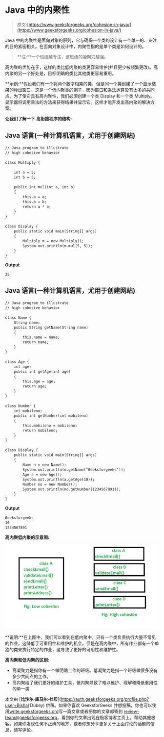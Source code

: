 # Java 中的内聚性

> 原文:[https://www.geeksforgeeks.org/cohesion-in-java/](https://www.geeksforgeeks.org/cohesion-in-java/)

Java 中的内聚性是面向对象的原则，它与确保一个类的设计有一个单一的、专注的目的紧密相关。在面向对象设计中，内聚性指的是单个类是如何设计的。

> **注:**一个班级越专注，该班级的凝聚力越强。

高内聚的优势在于，这样的类比低内聚的类更容易维护(并且更少被频繁更改)。高内聚的另一个好处是，目标明确的类比其他类更容易重用。

**示例:**假设我们有一个将两个数字相乘的类，但是同一个类创建了一个显示结果的弹出窗口。这是一个低内聚类的例子，因为窗口和乘法运算没有太多的共同点。为了使它具有高内聚性，我们必须创建一个类 Display 和一个类 Multiply。显示器将调用乘法的方法来获得结果并显示它。这样才能开发出高内聚的解决方案。

**让我们了解一下** **高衔接程序的结构:**

## Java 语言(一种计算机语言，尤用于创建网站)

```
// Java program to illustrate
// high cohesive behavior

class Multiply {

    int a = 5;
    int b = 5;

    public int mul(int a, int b)
    {
        this.a = a;
        this.b = b;
        return a * b;
    }
}

class Display {
    public static void main(String[] args)
    {
        Multiply m = new Multiply();
        System.out.println(m.mul(5, 5));
    }
}
```

**Output**

```
25
```

## Java 语言(一种计算机语言，尤用于创建网站)

```
// Java program to illustrate
// high cohesive behavior

class Name {
    String name;
    public String getName(String name)
    {
        this.name = name;
        return name;
    }
}

class Age {
    int age;
    public int getAge(int age)
    {
        this.age = age;
        return age;
    }
}

class Number {
    int mobileno;
    public int getNumber(int mobileno)
    {
        this.mobileno = mobileno;
        return mobileno;
    }
}

class Display {
    public static void main(String[] args)
    {
        Name n = new Name();
        System.out.println(n.getName("Geeksforgeeks"));
        Age a = new Age();
        System.out.println(a.getAge(10));
        Number no = new Number();
        System.out.println(no.getNumber(1234567891));
    }
}
```

**Output**

```
Geeksforgeeks
10
1234567891
```

**高内聚低内聚的示意图:**

![Cohesion in Java](img/c9a735f32f4e7d0a17284ee388b8fc8b.png)

**说明:**在上图中，我们可以看到在低内聚中，只有一个类负责执行大量不常见的作业，这降低了可重用性和维护的机会。但是在高内聚中，所有作业都有一个单独的类来执行特定的作业，这导致了更好的可用性和维护性。

**高内聚和低内聚的区别:**

*   高凝聚力是指你有一个做明确工作的班级。低凝聚力是指一个班级做很多没有多少共同点的工作。
*   高内聚给了我们更好的维护工具，低内聚导致了难以维护、理解和降低重用性的单一类

本文由 [**比沙尔·库马尔·杜贝**](https://auth.geeksforgeeks.org/profile.php?user=Bishal Dubey) 供稿。如果你喜欢 GeeksforGeeks 并想投稿，你也可以使用[write.geeksforgeeks.org](http://www.write.geeksforgeeks.org)写一篇文章或者把你的文章邮寄到 review-team@geeksforgeeks.org。看到你的文章出现在极客博客主页上，帮助其他极客。如果你发现任何不正确的地方，或者你想分享更多关于上面讨论的话题的信息，请写评论。